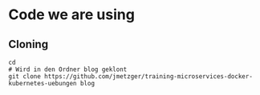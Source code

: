 # Code we are using 

## Cloning 

```
cd 
# Wird in den Ordner blog geklont 
git clone https://github.com/jmetzger/training-microservices-docker-kubernetes-uebungen blog 
```
